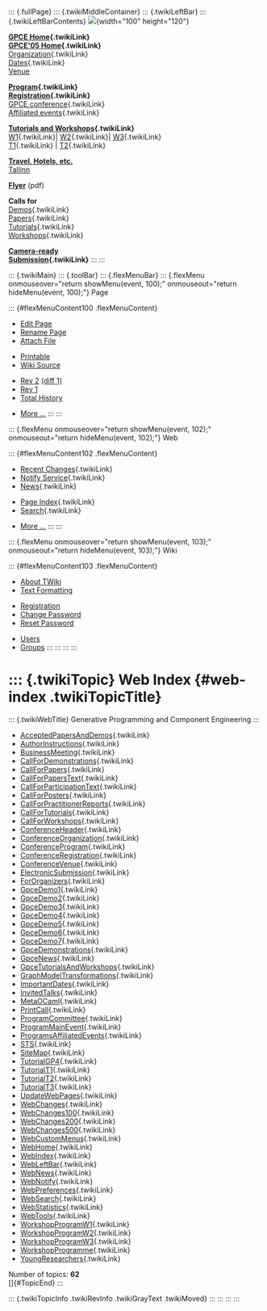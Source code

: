 ::: {.fullPage}
::: {.twikiMiddleContainer}
::: {.twikiLeftBar}
::: {.twikiLeftBarContents}
![](../pub/Gpce05/WebLeftBar/gpce-logo.jpg){width="100" height="120"}

**[GPCE Home](../Gpce/WebHome){.twikiLink}**\
**[GPCE\'05 Home](WebHome){.twikiLink}**\
[Organization](ConferenceOrganization){.twikiLink}\
[Dates](ImportantDates){.twikiLink}\
[Venue](http://www.cs.ioc.ee/tfp-icfp-gpce05/venue.html)

**[Program](ConferenceProgram){.twikiLink}**\
**[Registration](ConferenceRegistration){.twikiLink}**\
[GPCE conference](ProgramMainEvent){.twikiLink}\
[Affiliated events](ProgramsAffiliatedEvents){.twikiLink}

**[Tutorials and Workshops](GpceTutorialsAndWorkshops){.twikiLink}**\
[W1](YoungResearchers){.twikiLink}\| [W2](MetaOCaml){.twikiLink}\|
[W3](GraphModelTransformations){.twikiLink}\
[T1](TutorialT1){.twikiLink} \| [T2](TutorialT2){.twikiLink}

**[Travel, Hotels, etc.](http://www.cs.ioc.ee/tfp-icfp-gpce05/)**\
[Tallinn](http://www.brics.dk/~danvy/icfp05/Tallinn/)

**[Flyer](http://www.disi.unige.it/person/MoggiE/GPCE05.pdf)** (pdf)

**Calls for**\
[Demos](CallForDemonstrations){.twikiLink}\
[Papers](CallForPapers){.twikiLink}\
[Tutorials](CallForTutorials){.twikiLink}\
[Workshops](CallForWorkshops){.twikiLink}

**[Camera-ready\
Submission](AuthorInstructions){.twikiLink}**
:::
:::

::: {.twikiMain}
::: {.toolBar}
::: {.flexMenuBar}
::: {.flexMenu onmouseover="return showMenu(event, 100);" onmouseout="return hideMenu(event, 100);"}
Page

::: {#flexMenuContent100 .flexMenuContent}
-   [Edit
    Page](http://www.program-transformation.org/edit/Gpce05/WebIndex?t=1536826604)
-   [Rename
    Page](http://www.program-transformation.org/rename/Gpce05/WebIndex)
-   [Attach
    File](http://www.program-transformation.org/attach/Gpce05/WebIndex)

<!-- -->

-   [Printable](http://www.program-transformation.org/view/Gpce05/WebIndex?skin=print.pattern)
-   [Wiki
    Source](http://www.program-transformation.org/view/Gpce05/WebIndex?skin=text&raw=on&contenttype=text/plain)

<!-- -->

-   [Rev
    2](http://www.program-transformation.org/view/Gpce05/WebIndex?rev=1.2)
    [(diff 1)](http://www.program-transformation.org/rdiff/Gpce05/WebIndex?rev1=1.2&rev2=1.1)
-   [Rev
    1](http://www.program-transformation.org/view/Gpce05/WebIndex?rev=1.1)
-   [Total
    History](http://www.program-transformation.org/rdiff/Gpce05/WebIndex)

<!-- -->

-   [More
    \...](http://www.program-transformation.org/oops/Gpce05/WebIndex?template=oopsmore&param1=1.2&param2=1.2)
:::
:::

::: {.flexMenu onmouseover="return showMenu(event, 102);" onmouseout="return hideMenu(event, 102);"}
Web

::: {#flexMenuContent102 .flexMenuContent}
-   [Recent Changes](WebChanges){.twikiLink}
-   [Notify Service](WebNotify){.twikiLink}
-   [News](WebNews){.twikiLink}

<!-- -->

-   [Page Index](WebIndex){.twikiLink}
-   [Search](WebSearch){.twikiLink}

<!-- -->

-   [More
    \...](http://www.program-transformation.org/oops/Gpce05/WebIndex?template=oopsmore&param1=1.2&param2=1.2)
:::
:::

::: {.flexMenu onmouseover="return showMenu(event, 103);" onmouseout="return hideMenu(event, 103);"}
Wiki

::: {#flexMenuContent103 .flexMenuContent}
-   [About
    TWiki](http://www.program-transformation.org/view/TWiki/WebHome)
-   [Text
    Formatting](http://www.program-transformation.org/view/TWiki/TextFormattingRules)

<!-- -->

-   [Registration](http://www.program-transformation.org/view/TWiki/TWikiRegistration)
-   [Change
    Password](http://www.program-transformation.org/view/TWiki/ChangePassword)
-   [Reset
    Password](http://www.program-transformation.org/view/TWiki/ResetPassword)

<!-- -->

-   [Users](http://www.program-transformation.org/view/Main/TWikiUsers)
-   [Groups](http://www.program-transformation.org/view/Main/TWikiGroups)
:::
:::
:::
:::

::: {.twikiTopic}
Web Index {#web-index .twikiTopicTitle}
=========

::: {.twikiWebTitle}
Generative Programming and Component Engineering
:::

-   [AcceptedPapersAndDemos](AcceptedPapersAndDemos){.twikiLink}
-   [AuthorInstructions](AuthorInstructions){.twikiLink}
-   [BusinessMeeting](BusinessMeeting){.twikiLink}
-   [CallForDemonstrations](CallForDemonstrations){.twikiLink}
-   [CallForPapers](CallForPapers){.twikiLink}
-   [CallForPapersText](CallForPapersText){.twikiLink}
-   [CallForParticipationText](CallForParticipationText){.twikiLink}
-   [CallForPosters](CallForPosters){.twikiLink}
-   [CallForPractitionerReports](CallForPractitionerReports){.twikiLink}
-   [CallForTutorials](CallForTutorials){.twikiLink}
-   [CallForWorkshops](CallForWorkshops){.twikiLink}
-   [ConferenceHeader](ConferenceHeader){.twikiLink}
-   [ConferenceOrganization](ConferenceOrganization){.twikiLink}
-   [ConferenceProgram](ConferenceProgram){.twikiLink}
-   [ConferenceRegistration](ConferenceRegistration){.twikiLink}
-   [ConferenceVenue](http://www.program-transformation.org/Gpce05/ConferenceVenue){.twikiLink}
-   [ElectronicSubmission](ElectronicSubmission){.twikiLink}
-   [ForOrganizers](ForOrganizers){.twikiLink}
-   [GpceDemo1](GpceDemo1){.twikiLink}
-   [GpceDemo2](GpceDemo2){.twikiLink}
-   [GpceDemo3](GpceDemo3){.twikiLink}
-   [GpceDemo4](GpceDemo4){.twikiLink}
-   [GpceDemo5](GpceDemo5){.twikiLink}
-   [GpceDemo6](GpceDemo6){.twikiLink}
-   [GpceDemo7](GpceDemo7){.twikiLink}
-   [GpceDemonstrations](GpceDemonstrations){.twikiLink}
-   [GpceNews](GpceNews){.twikiLink}
-   [GpceTutorialsAndWorkshops](GpceTutorialsAndWorkshops){.twikiLink}
-   [GraphModelTransformations](GraphModelTransformations){.twikiLink}
-   [ImportantDates](ImportantDates){.twikiLink}
-   [InvitedTalks](InvitedTalks){.twikiLink}
-   [MetaOCaml](MetaOCaml){.twikiLink}
-   [PrintCall](PrintCall){.twikiLink}
-   [ProgramCommittee](ProgramCommittee){.twikiLink}
-   [ProgramMainEvent](ProgramMainEvent){.twikiLink}
-   [ProgramsAffiliatedEvents](ProgramsAffiliatedEvents){.twikiLink}
-   [STS](STS){.twikiLink}
-   [SiteMap](SiteMap){.twikiLink}
-   [TutorialGP4](TutorialGP4){.twikiLink}
-   [TutorialT1](TutorialT1){.twikiLink}
-   [TutorialT2](TutorialT2){.twikiLink}
-   [TutorialT3](TutorialT3){.twikiLink}
-   [UpdateWebPages](UpdateWebPages){.twikiLink}
-   [WebChanges](WebChanges){.twikiLink}
-   [WebChanges100](WebChanges100){.twikiLink}
-   [WebChanges200](WebChanges200){.twikiLink}
-   [WebChanges500](WebChanges500){.twikiLink}
-   [WebCustomMenus](WebCustomMenus){.twikiLink}
-   [WebHome](WebHome){.twikiLink}
-   [WebIndex](WebIndex){.twikiLink}
-   [WebLeftBar](WebLeftBar){.twikiLink}
-   [WebNews](WebNews){.twikiLink}
-   [WebNotify](WebNotify){.twikiLink}
-   [WebPreferences](WebPreferences){.twikiLink}
-   [WebSearch](WebSearch){.twikiLink}
-   [WebStatistics](WebStatistics){.twikiLink}
-   [WebTools](WebTools){.twikiLink}
-   [WorkshopProgramW1](WorkshopProgramW1){.twikiLink}
-   [WorkshopProgramW2](WorkshopProgramW2){.twikiLink}
-   [WorkshopProgramW3](WorkshopProgramW3){.twikiLink}
-   [WorkshopProgramme](WorkshopProgramme){.twikiLink}
-   [YoungResearchers](YoungResearchers){.twikiLink}

Number of topics: **62**\
[]{#TopicEnd}
:::

::: {.twikiTopicInfo .twikiRevInfo .twikiGrayText .twikiMoved}
:::
:::
:::
:::
